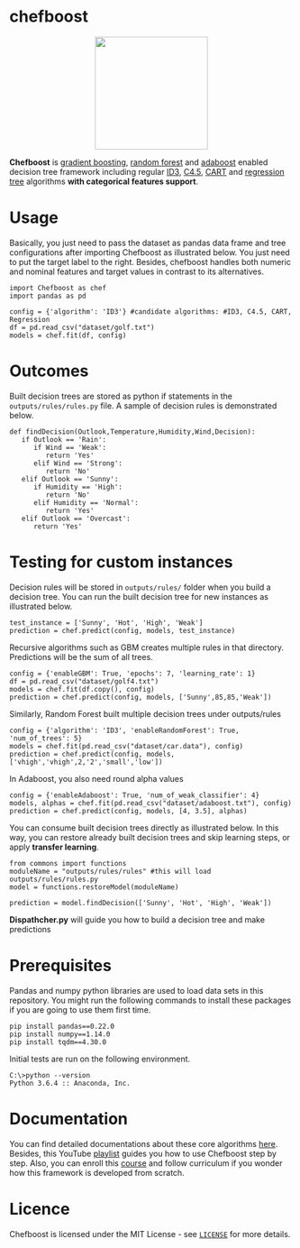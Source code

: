 # chefboost

<p align="center"><img src="https://raw.githubusercontent.com/serengil/chefboost/master/icon/chefboost.jpg" width="200" height="200"></p>

**Chefboost** is [gradient boosting](https://sefiks.com/2018/10/04/a-step-by-step-gradient-boosting-decision-tree-example/), [random forest](https://sefiks.com/2017/11/19/how-random-forests-can-keep-you-from-decision-tree/) and [adaboost](https://sefiks.com/2018/11/02/a-step-by-step-adaboost-example/) enabled decision tree framework including regular [ID3](https://sefiks.com/2017/11/20/a-step-by-step-id3-decision-tree-example/), [C4.5](https://sefiks.com/2018/05/13/a-step-by-step-c4-5-decision-tree-example/), [CART](https://sefiks.com/2018/08/27/a-step-by-step-cart-decision-tree-example/) and [regression tree](https://sefiks.com/2018/08/28/a-step-by-step-regression-decision-tree-example/) algorithms **with categorical features support**.

# Usage

Basically, you just need to pass the dataset as pandas data frame and tree configurations after importing Chefboost as illustrated below. You just need to put the target label to the right. Besides, chefboost handles both numeric and nominal features and target values in contrast to its alternatives.

```
import Chefboost as chef
import pandas as pd

config = {'algorithm': 'ID3'} #candidate algorithms: #ID3, C4.5, CART, Regression
df = pd.read_csv("dataset/golf.txt")
models = chef.fit(df, config)
```

# Outcomes

Built decision trees are stored as python if statements in the `outputs/rules/rules.py` file. A sample of decision rules is demonstrated below.

```
def findDecision(Outlook,Temperature,Humidity,Wind,Decision):
   if Outlook == 'Rain':
      if Wind == 'Weak':
         return 'Yes'
      elif Wind == 'Strong':
         return 'No'
   elif Outlook == 'Sunny':
      if Humidity == 'High':
         return 'No'
      elif Humidity == 'Normal':
         return 'Yes'
   elif Outlook == 'Overcast':
      return 'Yes'
 ```

# Testing for custom instances

Decision rules will be stored in `outputs/rules/` folder when you build a decision tree. You can run the built decision tree for new instances as illustrated below.

```
test_instance = ['Sunny', 'Hot', 'High', 'Weak']
prediction = chef.predict(config, models, test_instance)
```

Recursive algorithms such as GBM creates multiple rules in that directory. Predictions will be the sum of all trees.

```
config = {'enableGBM': True, 'epochs': 7, 'learning_rate': 1}
df = pd.read_csv("dataset/golf4.txt")
models = chef.fit(df.copy(), config)
prediction = chef.predict(config, models, ['Sunny',85,85,'Weak'])
```

Similarly, Random Forest built multiple decision trees under outputs/rules

```
config = {'algorithm': 'ID3', 'enableRandomForest': True, 'num_of_trees': 5}
models = chef.fit(pd.read_csv("dataset/car.data"), config)
prediction = chef.predict(config, models, ['vhigh','vhigh',2,'2','small','low'])
```

In Adaboost, you also need round alpha values

```
config = {'enableAdaboost': True, 'num_of_weak_classifier': 4}
models, alphas = chef.fit(pd.read_csv("dataset/adaboost.txt"), config)
prediction = chef.predict(config, models, [4, 3.5], alphas)
```

You can consume built decision trees directly as illustrated below. In this way, you can restore already built decision trees and skip learning steps, or apply **transfer learning**.

```
from commons import functions
moduleName = "outputs/rules/rules" #this will load outputs/rules/rules.py
model = functions.restoreModel(moduleName)

prediction = model.findDecision(['Sunny', 'Hot', 'High', 'Weak'])
```

**Dispathcher.py** will guide you how to build a decision tree and make predictions

# Prerequisites

Pandas and numpy python libraries are used to load data sets in this repository. You might run the following commands to install these packages if you are going to use them first time.

```
pip install pandas==0.22.0
pip install numpy==1.14.0
pip install tqdm==4.30.0
```

Initial tests are run on the following environment.

 ```
C:\>python --version
Python 3.6.4 :: Anaconda, Inc.
 ```
 
# Documentation

You can find detailed documentations about these core algorithms [here](https://sefiks.com/tag/decision-tree/). Besides, this YouTube [playlist](https://www.youtube.com/playlist?list=PLsS_1RYmYQQHp_xZObt76dpacY543GrJD) guides you how to use Chefboost step by step. Also, you can enroll this [course](https://www.udemy.com/decision-trees-for-machine-learning/?couponCode=DTML-BLOG-18) and follow curriculum if you wonder how this framework is developed from scratch.

# Licence

Chefboost is licensed under the MIT License - see [`LICENSE`](https://github.com/serengil/chefboost/blob/master/LICENSE) for more details.
